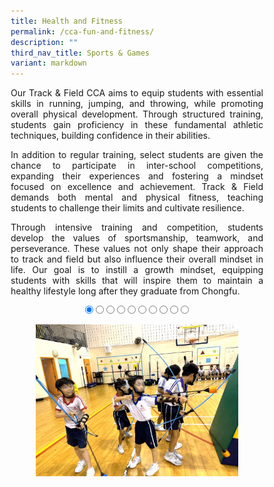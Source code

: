 ```yaml
---
title: Health and Fitness
permalink: /cca-fun-and-fitness/
description: ""
third_nav_title: Sports & Games
variant: markdown
---
```

<style>
* {
  margin: 0;
  padding: 0;
  box-sizing: border-box;
}

.slideshow-container {
  width: 100%;
  max-width: 700px;
  margin: auto;
  overflow: hidden;
  position: relative;
	text-align:center;
}

.slides {
  display: flex;
  transition: transform 0.5s ease; /* Smooth transition for sliding */
  width: 1000%; /* Adjust this to match the number of slides */
}

.slide {
  width: 10%; /* Each slide takes up 10% of the container (for 10 slides) */
  height: auto;
}

.slide img {
  width: 100%;
  height: auto;
  object-fit: cover;
  cursor: pointer; /* Make the images clickable */
}

/* Control the slide transition when the radio buttons are selected */
#slide1:checked ~ .slides {
  transform: translateX(0);
}

#slide2:checked ~ .slides {
  transform: translateX(-10%); /* Move to the second slide */
}

#slide3:checked ~ .slides {
  transform: translateX(-20%); /* Move to the third slide */
}

#slide4:checked ~ .slides {
  transform: translateX(-30%); /* Move to the fourth slide */
}

#slide5:checked ~ .slides {
  transform: translateX(-40%); /* Move to the fifth slide */
}

#slide6:checked ~ .slides {
  transform: translateX(-50%); /* Move to the sixth slide */
}

#slide7:checked ~ .slides {
transform: translateX(-60%); /* Move to the seventh slide */
}

#slide8:checked ~ .slides {
  transform: translateX(-70%); /* Move to the eighth slide */
}

#slide9:checked ~ .slides {
  transform: translateX(-80%); /* Move to the ninth slide */
}

#slide10:checked ~ .slides {
  transform: translateX(-90%); /* Move to the tenth slide */
}

/* Mobile Devices (up to 600px) */
@media (max-width: 600px) {
  .slide img {
    width: 100%;
    height: auto;
  }
}

/* Tablet devices (600px to 768px) */
@media (max-width: 768px) {
  .slide img {
    width: 100%;
    height: auto;
  }
}

/* Desktop devices (769px and above) */
@media (min-width: 769px) {
.slide img {
width: 80%;
height: auto;
}
}
</style>

<p style="text-align:justify">Our Track &amp; Field CCA aims to equip students with essential skills in running, jumping, and throwing, while promoting overall physical development. Through structured training, students gain proficiency in these fundamental athletic techniques, building confidence in their abilities.</p>
<p style="text-align:justify">In addition to regular training, select students are given the chance to participate in inter-school competitions, expanding their experiences and fostering a mindset focused on excellence and achievement. Track &amp; Field demands both mental and physical fitness, teaching students to challenge their limits and cultivate resilience.</p>
<p style="text-align:justify">Through intensive training and competition, students develop the values of sportsmanship, teamwork, and perseverance. These values not only shape their approach to track and field but also influence their overall mindset in life. Our goal is to instill a growth mindset, equipping students with skills that will inspire them to maintain a healthy lifestyle long after they graduate from Chongfu.</p>

<div class="slideshow-container">

<input checked="" id="slide1" name="slide" type="radio">
<input id="slide2" name="slide" type="radio">
<input id="slide3" name="slide" type="radio">
<input id="slide4" name="slide" type="radio">
<input id="slide5" name="slide" type="radio">
<input id="slide6" name="slide" type="radio">
<input id="slide7" name="slide" type="radio">
<input id="slide8" name="slide" type="radio">
<input id="slide9" name="slide" type="radio">
<input id="slide10" name="slide" type="radio">
<p></p>
<div class="slides">
<label class="slide" for="slide2">
<img alt="Image 1" src="/images/CCA%20Health%20&amp;%20Fitness/HF_01v.jpg">
</label>
<label class="slide" for="slide3">
<img alt="Image 2" src="/images/CCA%20Health%20&amp;%20Fitness/HF_02v.jpg">
</label>
<label class="slide" for="slide4">
<img alt="Image 3" src="/images/CCA%20Health%20&amp;%20Fitness/HF_03v.jpg">
</label>
<label class="slide" for="slide5">
<img alt="Image 4" src="/images/CCA%20Health%20&amp;%20Fitness/HF_04v.jpg">
</label>
<label class="slide" for="slide6">
<img alt="Image 5" src="/images/CCA%20Health%20&amp;%20Fitness/HF_05v.jpg">
</label>
<label class="slide" for="slide7">
<img alt="Image 6" src="/images/CCA%20Health%20&amp;%20Fitness/HF_06v.jpg">
</label>
<label class="slide" for="slide8">
<img alt="Image 7" src="/images/CCA%20Health%20&amp;%20Fitness/HF_07v.jpg">
</label>
<label class="slide" for="slide9">
<img alt="Image 8" src="/images/CCA%20Health%20&amp;%20Fitness/HF_08v.jpg">
</label>
<label class="slide" for="slide10">
<img alt="Image 9" src="/images/CCA%20Health%20&amp;%20Fitness/HF_09v.jpg">
</label>
<label class="slide" for="slide1">
<img alt="Image 10" src="/images/CCA%20Health%20&amp;%20Fitness/HF_10v.jpg">
</label>
</div>
</div>